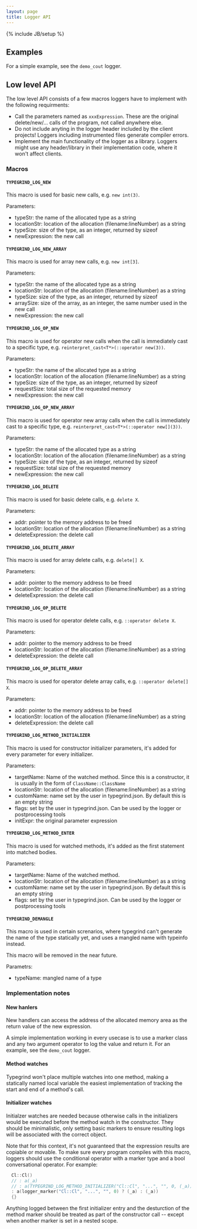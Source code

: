 ```yaml
---
layout: page
title: Logger API
---
```

{% include JB/setup %}

Examples
---

For a simple example, see the `demo_cout` logger.

Low level API
---

The low level API consists of a few macros loggers have to implement with the following requirments:

 * Call the parameters named as `xxxExpression`. These are the original delete/new/... calls of the program, not called anywhere else.
 * Do not include anyting in the logger header included by the client projects! Loggers including instrumented files generate compiler errors.
 * Implement the main functionality of the logger as a library. Loggers might use any header/library in their implementation code, where it won't affect clients.

### Macros

#### `TYPEGRIND_LOG_NEW`

This macro is used for basic new calls, e.g. `new int(3)`.

Parameters: 

 * typeStr: the name of the allocated type as a string
 * locationStr: location of the allocation (filename:lineNumber) as a string
 * typeSize: size of the type, as an integer, returned by sizeof
 * newExpression: the new call

#### `TYPEGRIND_LOG_NEW_ARRAY`

This macro is used for array new calls, e.g. `new int[3]`.

Parameters: 

 * typeStr: the name of the allocated type as a string
 * locationStr: location of the allocation (filename:lineNumber) as a string
 * typeSize: size of the type, as an integer, returned by sizeof
 * arraySize: size of the array, as an integer, the same number used in the new call
 * newExpression: the new call

#### `TYPEGRIND_LOG_OP_NEW`

This macro is used for operator new calls when the call is immediately cast to a specific type, e.g. `reinterpret_cast<T*>(::operator new(3))`.

Parameters: 

 * typeStr: the name of the allocated type as a string
 * locationStr: location of the allocation (filename:lineNumber) as a string
 * typeSize: size of the type, as an integer, returned by sizeof
 * requestSize: total size of the requested memory
 * newExpression: the new call

#### `TYPEGRIND_LOG_OP_NEW_ARRAY`

This macro is used for operator new array calls when the call is immediately cast to a specific type, e.g. `reinterpret_cast<T*>(::operator new[](3))`.

Parameters: 

 * typeStr: the name of the allocated type as a string
 * locationStr: location of the allocation (filename:lineNumber) as a string
 * typeSize: size of the type, as an integer, returned by sizeof
 * requestSize: total size of the requested memory
 * newExpression: the new call

#### `TYPEGRIND_LOG_DELETE`

This macro is used for basic delete calls, e.g. `delete X`.

Parameters: 

 * addr: pointer to the memory address to be freed
 * locationStr: location of the allocation (filename:lineNumber) as a string
 * deleteExpression: the delete call

#### `TYPEGRIND_LOG_DELETE_ARRAY`

This macro is used for array delete calls, e.g. `delete[] X`.

Parameters: 

 * addr: pointer to the memory address to be freed
 * locationStr: location of the allocation (filename:lineNumber) as a string
 * deleteExpression: the delete call

#### `TYPEGRIND_LOG_OP_DELETE`

This macro is used for operator delete calls, e.g. `::operator delete X`.

Parameters: 

 * addr: pointer to the memory address to be freed
 * locationStr: location of the allocation (filename:lineNumber) as a string
 * deleteExpression: the delete call

#### `TYPEGRIND_LOG_OP_DELETE_ARRAY`

This macro is used for operator delete array calls, e.g. `::operator delete[] X`.

Parameters: 

 * addr: pointer to the memory address to be freed
 * locationStr: location of the allocation (filename:lineNumber) as a string
 * deleteExpression: the delete call

#### `TYPEGRIND_LOG_METHOD_INITIALIZER`

This macro is used for constructor initializer parameters, it's added for every parameter for every initializer.

Parameters:

 * targetName: Name of the watched method. Since this is a constructor, it is usually in the form of `ClassName::ClassName`
 * locationStr: location of the allocation (filename:lineNumber) as a string
 * customName: name set by the user in typegrind.json. By default this is an empty string
 * flags: set by the user in typegrind.json. Can be used by the logger or postprocessing tools
 * initExpr: the original parameter expression 

#### `TYPEGRIND_LOG_METHOD_ENTER`

This macro is used for watched methods, it's added as the first statement into matched bodies.

Parameters:

 * targetName: Name of the watched method.
 * locationStr: location of the allocation (filename:lineNumber) as a string
 * customName: name set by the user in typegrind.json. By default this is an empty string
 * flags: set by the user in typegrind.json. Can be used by the logger or postprocessing tools

#### `TYPEGRIND_DEMANGLE`


This macro is used in certain screnarios, where typegrind can't generate the name of the type statically yet, and uses a mangled name with typeinfo instead.

This macro will be removed in the near future.

Parametrs:

 * typeName: mangled name of a type

### Implementation notes

#### New hanlers

New handlers can access the address of the allocated memory area as the return value of the new expression.

A simple implementation working in every usecase is to use a marker class and any two argument operator to log the value and return it. For an example, see the `demo_cout` logger.

#### Method watches

Typegrind won't place multiple watches into one method, making a statically named local variable the easiest implementation of tracking the start and end of a method's call.

#### Initializer watches

Initialzer watches are needed because otherwise calls in the initializers would be executed before the method watch in the constructor. They should be minimalistic, only setting 
basic markers to ensure resulting logs will be associated with the correct object.

Note that for this context, it's not guaranteed that the expression results are copiable or movable. To make sure every program compiles with this macro, loggers should use
the conditional operator with a marker type and a bool conversational operator. For example:

```cpp
  Cl::Cl()
  // : a(_a)
  // : a(TYPEGRIND_LOG_METHOD_INITIALIZER("Cl::Cl", "...", "", 0, (_a))
  : a(logger_marker("Cl::Cl", "...", "", 0) ? (_a) : (_a))
  {}
```

Anything logged between the first initializer entry and the desturction of the method marker should be treated as part of the constructor call -- except when another marker is
set in a nested scope.


